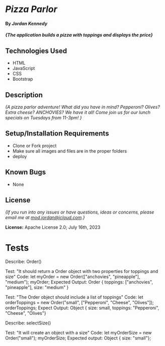 # _Pizza Parlor_

#### By _**Jordan Kennedy**_

#### _{The application builds a pizza with toppings and displays the price}_

## Technologies Used
* HTML
* JavaScript
* CSS
* Bootstrap

## Description

_{A pizza parlor adventure! What did you have in mind? Pepperoni? Olives? Extra cheese? ANCHOVIES? We have it all! Come join us for our lunch specials on Tuesdays from 11-3pm! }_

## Setup/Installation Requirements

* Clone or Fork project
* Make sure all images and files are in the proper folders
* deploy

## Known Bugs

* None

## License

_{If you run into any issues or have questions, ideas or concerns, please email me at mod.jordan@icloud.com.}_

**License:** Apache License 2.0; July 16th, 2023

# Tests

Describe: Order()

Test: "It should return a Order object with two properties for toppings and size"
Code: let myOrder = new Order(["anchovies", "pineapple"], "medium");
myOrder;
Expected Output: Order { toppings: ["anchovies", "pineapple"], size: "medium" }

Test: "The Order object should include a list of toppings"
Code: 
let orderToppings = new Order("small", ["Pepperoni", "Cheese", "Olives"]);
orderToppings;
Expect Output: Object { size: small, toppings: "Pepperoni", "Cheese", "Olives"}

Describe: selectSize()

Test: "It will create an object with a size"
Code:
let myOrderSize = new Order("small");
myOrderSize;
Expected output: Object { size: "small"};


